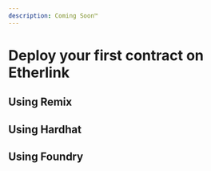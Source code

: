 ```yaml
---
description: Coming Soon™
---
```


# Deploy your first contract on Etherlink

## Using Remix

## Using Hardhat

## Using Foundry
